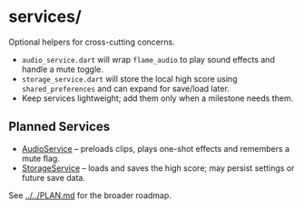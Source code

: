 # services/

Optional helpers for cross-cutting concerns.

- `audio_service.dart` will wrap `flame_audio` to play sound effects and
  handle a mute toggle.
- `storage_service.dart` will store the local high score using
  `shared_preferences` and can expand for save/load later.
- Keep services lightweight; add them only when a milestone needs them.

## Planned Services

- [AudioService](audio_service.md) – preloads clips, plays one-shot effects and
  remembers a mute flag.
- [StorageService](storage_service.md) – loads and saves the high score; may
  persist settings or future save data.

See [../../PLAN.md](../../PLAN.md) for the broader roadmap.
